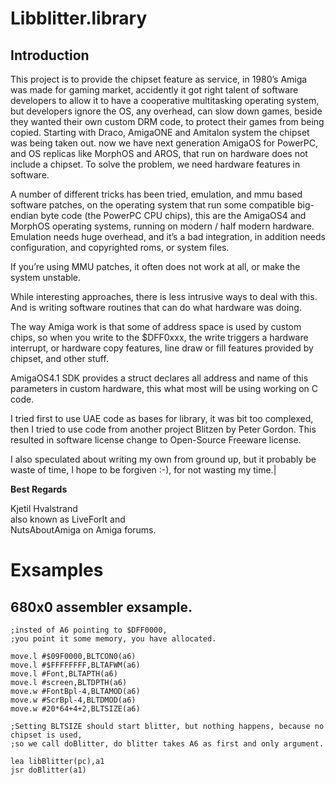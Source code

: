 # Libblitter.library

## Introduction

This project is to provide the chipset feature as service, in 1980’s Amiga was made for gaming market, accidently it got right talent of software developers to allow it to have a cooperative multitasking operating system, but developers ignore the OS, any overhead, can slow down games, beside they wanted their own custom DRM code, to protect their games from being copied. Starting with Draco, AmigaONE and Amitalon system the chipset was being taken out. now we have next generation AmigaOS for PowerPC, and OS replicas like MorphOS and AROS, that run on hardware does not include a chipset. To solve the problem, we need hardware features in software.

A number of different tricks has been tried, emulation, and mmu based software patches, on the operating system that run some compatible big-endian byte code (the PowerPC CPU chips), this are the AmigaOS4 and MorphOS operating systems, running on modern / half modern hardware.
Emulation needs huge overhead, and it’s a bad integration, in addition needs configuration, and copyrighted roms, or system files. 

If you’re using MMU patches, it often does not work at all, or make the system unstable. 

While interesting approaches, there is less intrusive ways to deal with this. And is writing software routines that can do what hardware was doing.

The way Amiga work is that some of address space is used by custom chips, so when you write to the $DFF0xxx, the write triggers a hardware interrupt, or hardware copy features, line draw or fill features provided by chipset, and other stuff.

AmigaOS4.1 SDK provides a struct declares all address and name of this parameters in custom hardware, this what most will be using working on C code.

I tried first to use UAE code as bases for library, it was bit too complexed, then I tried to use code from another project Blitzen by Peter Gordon. This resulted in software license change to Open-Source Freeware license.

I also speculated about writing my own from ground up, but it probably be waste of time, I hope to be forgiven :-), for not wasting my time.|

**Best Regards**

Kjetil Hvalstrand  
also known as LiveForIt and  
NutsAboutAmiga on Amiga forums.

# Exsamples

## 680x0 assembler exsample.

    ;insted of A6 pointing to $DFF0000, 
    ;you point it some memory, you have allocated.
    
    move.l #$09F0000,BLTCON0(a6)
    move.l #$FFFFFFFF,BLTAFWM(a6)
    move.l #Font,BLTAPTH(a6)
    move.l #screen,BLTDPTH(a6)
    move.w #FontBpl-4,BLTAMOD(a6)
    move.w #ScrBpl-4,BLTDMOD(a6)
    move.w #20*64+4+2,BLTSIZE(a6)
    
    ;Setting BLTSIZE should start blitter, but nothing happens, because no chipset is used,
    ;so we call doBlitter, do blitter takes A6 as first and only argument.
      
    lea libBlitter(pc),a1
    jsr doBlitter(a1)

